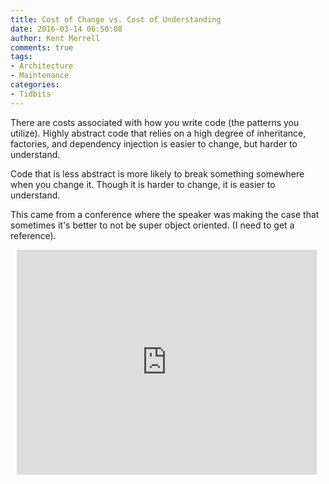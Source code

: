 ```yaml
---
title: Cost of Change vs. Cost of Understanding
date: 2016-03-14 06:50:08
author: Kent Merrell
comments: true
tags: 
- Architecture
- Maintenance
categories: 
- Tidbits
---
```


There are costs associated with how you write code (the patterns you utilize). Highly abstract code that relies on a high degree of inheritance, factories, and dependency injection is easier to change, but harder to understand.

Code that is less abstract is more likely to break something somewhere when you change it. Though it is harder to change, it is easier to understand.

<!-- more -->

This came from a conference where the speaker was making the case that sometimes it's better to not be super object oriented. (I need to get a reference).

<div style="width: 480px; height: 360px; margin: 10px; position: relative;"><iframe allowfullscreen frameborder="0" style="width:480px; height:360px" src="https://www.lucidchart.com/documents/embeddedchart/e0d0d3d6-c71c-4ded-a616-d58d15dd2666" id="sKB4v.v0jPgb"></iframe></div>